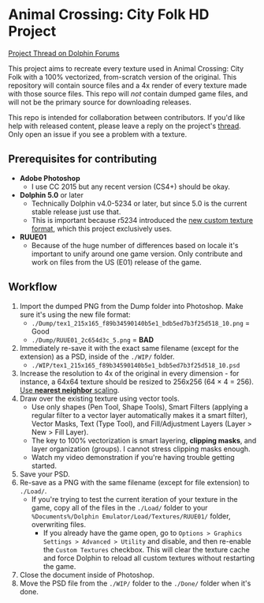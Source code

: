 # Animal Crossing: City Folk HD Project
[Project Thread on Dolphin Forums](https://forums.dolphin-emu.org/Thread-hd-project-animal-crossing-city-folk-ruue01)

This project aims to recreate every texture used in Animal Crossing: City Folk with a 100% vectorized, from-scratch version of the original. This repository will contain source files and a 4x render of every texture made with those source files. This repo will _not_ contain dumped game files, and will not be the primary source for downloading releases.

This repo is intended for collaboration between contributors. If you'd like help with released content, please leave a reply on the project's [thread](https://forums.dolphin-emu.org/Thread-hd-project-animal-crossing-city-folk-ruue01). Only open an issue if you see a problem with a texture.

## Prerequisites for contributing
* **Adobe Photoshop**
  * I use CC 2015 but any recent version (CS4+) should be okay.
* **Dolphin 5.0** or later
  * Technically Dolphin v4.0-5234 or later, but since 5.0 is the current stable release just use that.
  * This is important because r5234 introduced the [new custom texture format](https://forums.dolphin-emu.org/Thread-dolphin-custom-textures-info), which this project exclusively uses.
* **RUUE01**
  * Because of the huge number of differences based on locale it's important to unify around one game version. Only contribute and work on files from the US (E01) release of the game.

## Workflow
1. Import the dumped PNG from the Dump folder into Photoshop. Make sure it's using the new file format:
   * `./Dump/tex1_215x165_f89b34590140b5e1_bdb5ed7b3f25d518_10.png` = Good
   * `./Dump/RUUE01_2c654d3c_5.png` = **BAD**
2. Immediately re-save it with the exact same filename (except for the extension) as a PSD, inside of the `./WIP/` folder.
   * `./WIP/tex1_215x165_f89b34590140b5e1_bdb5ed7b3f25d518_10.psd`
3. Increase the resolution to 4x of the original in every dimension - for instance, a 64x64 texture should be resized to 256x256 (64 × 4 = 256). [Use **nearest neighbor** scaling](http://i.imgur.com/Ynfca5p.png).
4. Draw over the existing texture using vector tools.
   * Use only shapes (Pen Tool, Shape Tools), Smart Filters (applying a regular filter to a vector layer automatically makes it a smart filter), Vector Masks, Text (Type Tool), and Fill/Adjustment Layers (Layer > New > Fill Layer).
   * The key to 100% vectorization is smart layering, **clipping masks**, and layer organization (groups). I cannot stress clipping masks enough.
   * Watch my video demonstration if you're having trouble getting started.
5. Save your PSD.
6. Re-save as a PNG with the same filename (except for file extension) to `./Load/`.
   * If you're trying to test the current iteration of your texture in the game, copy all of the files in the `./Load/` folder to your `%Documents%/Dolphin Emulator/Load/Textures/RUUE01/` folder, overwriting files.
     * If you already have the game open, go to `Options > Graphics Settings > Advanced > Utility` and disable, and then re-enable the `Custom Textures` checkbox. This will clear the texture cache and force Dolphin to reload all custom textures without restarting the game.
7. Close the document inside of Photoshop.
8. Move the PSD file from the `./WIP/` folder to the `./Done/` folder when it's done.
